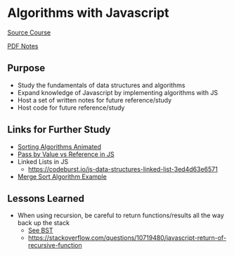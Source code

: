 # Algorithms with Javascript

[Source Course](http://www.lynda.com/Java-tutorials/Introduction-Data-Structures-Algorithms-Java/656821-2.html)

[PDF Notes](https://drive.google.com/open?id=1XC5MBYbeT18OmOpW9VnaVa9mFmBogPwb)

## Purpose

- Study the fundamentals of data structures and algorithms
- Expand knowledge of Javascript by implementing algorithms with JS
- Host a set of written notes for future reference/study
- Host code for future reference/study

## Links for Further Study

- [Sorting Algorithms Animated](https://www.toptal.com/developers/sorting-algorithms)
- [Pass by Value vs Reference in JS](https://codeburst.io/explaining-value-vs-reference-in-javascript-647a975e12a0)
- Linked Lists in JS
  - <https://codeburst.io/js-data-structures-linked-list-3ed4d63e6571>
- [Merge Sort Algorithm Example](https://www.geeksforgeeks.org/merge-sort/)

## Lessons Learned

- When using recursion, be careful to return functions/results all the way back up the stack
  - [See BST](./binarySearchTrees/BST.js)
  - <https://stackoverflow.com/questions/10719480/javascript-return-of-recursive-function>